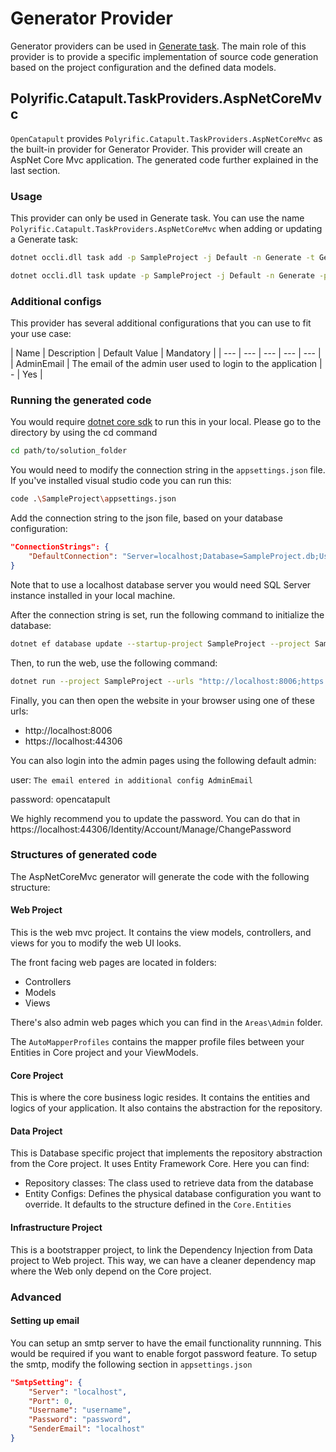 # Generator Provider

Generator providers can be used in [Generate task](../user-guides/job-definitions.md#generate). The main role of this provider is to provide a specific implementation of source code generation based on the project configuration and the defined data models.

## Polyrific.Catapult.TaskProviders.AspNetCoreMvc

`OpenCatapult` provides `Polyrific.Catapult.TaskProviders.AspNetCoreMvc` as the built-in provider for Generator Provider. This provider will create an AspNet Core Mvc application. The generated code further explained in the last section.

### Usage

This provider can only be used in Generate task. You can use the name `Polyrific.Catapult.TaskProviders.AspNetCoreMvc` when adding or updating a Generate task:

```sh
dotnet occli.dll task add -p SampleProject -j Default -n Generate -t Generate -prov Polyrific.Catapult.TaskProviders.AspNetCoreMvc
```

```sh
dotnet occli.dll task update -p SampleProject -j Default -n Generate -prov Polyrific.Catapult.TaskProviders.AspNetCoreMvc
```

### Additional configs

This provider has several additional configurations that you can use to fit your use case:

| Name | Description | Default Value | Mandatory |
| --- | --- | --- | --- | --- |
| AdminEmail | The email of the admin user used to login to the application | - | Yes |

### Running the generated code
You would require [dotnet core sdk](https://dotnet.microsoft.com/download/dotnet-core/2.1) to run this in your local. Please go to the directory by using the cd command
```sh
cd path/to/solution_folder
```

You would need to modify the connection string in the `appsettings.json` file. If you've installed visual studio code you can run this:
```sh
code .\SampleProject\appsettings.json
```

Add the connection string to the json file, based on your database configuration:
```json
"ConnectionStrings": {
    "DefaultConnection": "Server=localhost;Database=SampleProject.db;User ID=sa;Password=samprod;"
}
```

Note that to use a localhost database server you would need SQL Server instance installed in your local machine.

After the connection string is set, run the following command to initialize the database:
```sh
dotnet ef database update --startup-project SampleProject --project SampleProject.Data
```

Then, to run the web, use the following command:
```sh
dotnet run --project SampleProject --urls "http://localhost:8006;https://localhost:44306"
```

Finally, you can then open the website in your browser using one of these urls:
- http://localhost:8006
- https://localhost:44306

You can also login into the admin pages using the following default admin:

user: `The email entered in additional config AdminEmail`

password: opencatapult

We highly recommend you to update the password. You can do that in https://localhost:44306/Identity/Account/Manage/ChangePassword

### Structures of generated code

The AspNetCoreMvc generator will generate the code with the following structure:

#### Web Project
This is the web mvc project. It contains the view models, controllers, and views for you to modify the web UI looks. 

The front facing web pages are located in folders:
- Controllers
- Models
- Views

There's also admin web pages which you can find in the `Areas\Admin` folder.

The `AutoMapperProfiles` contains the mapper profile files between your Entities in Core project and your ViewModels.

#### Core Project
This is where the core business logic resides. It contains the entities and logics of your application. It also contains the abstraction for the repository.

#### Data Project
This is Database specific project that implements the repository abstraction from the Core project. It uses Entity Framework Core. Here you can find:
- Repository classes: The class used to retrieve data from the database
- Entity Configs: Defines the physical database configuration you want to override. It defaults to the structure defined in the `Core.Entities`

#### Infrastructure Project
This is a bootstrapper project, to link the Dependency Injection from Data project to Web project. This way, we can have a cleaner dependency map where the Web only depend on the Core project.


### Advanced

#### Setting up email
You can setup an smtp server to have the email functionality runnning. This would be required if you want to enable forgot password feature. To setup the smtp, modify the following section in `appsettings.json`
```json
"SmtpSetting": {
    "Server": "localhost",
    "Port": 0,
    "Username": "username",
    "Password": "password",
    "SenderEmail": "localhost"
}
```
